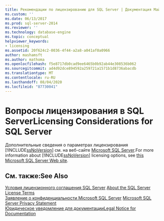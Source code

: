```yaml
---
title: Рекомендации по лицензированию для SQL Server | Документация Майкрософт
ms.custom: ''
ms.date: 06/13/2017
ms.prod: sql-server-2014
ms.reviewer: ''
ms.technology: database-engine
ms.topic: conceptual
helpviewer_keywords:
- licensing
ms.assetid: 20f624c2-0036-4f44-a2a8-a041af0a0966
author: mashamsft
ms.author: mathoma
ms.openlocfilehash: f5e8717db0cad9ee6465b0b92ab44e308536b062
ms.sourcegitcommit: ad4d92dce894592a259721a1571b1d8736abacdb
ms.translationtype: MT
ms.contentlocale: ru-RU
ms.lasthandoff: 08/04/2020
ms.locfileid: "87730041"
---
```

# <a name="licensing-considerations-for-sql-server"></a><span data-ttu-id="d8d5e-102">Вопросы лицензирования в SQL Server</span><span class="sxs-lookup"><span data-stu-id="d8d5e-102">Licensing Considerations for SQL Server</span></span>
  <span data-ttu-id="d8d5e-103">Дополнительные сведения о параметрах лицензирования [!INCLUDE[ssNoVersion](../../includes/ssnoversion-md.md)] см. на веб-сайте [Microsoft SQL Server](https://www.microsoft.com/sqlserver/sql-server-2014.aspx).</span><span class="sxs-lookup"><span data-stu-id="d8d5e-103">For more information about [!INCLUDE[ssNoVersion](../../includes/ssnoversion-md.md)] licensing options, see [this Microsoft SQL Server Web site](https://www.microsoft.com/sqlserver/sql-server-2014.aspx).</span></span>  
  
## <a name="see-also"></a><span data-ttu-id="d8d5e-104">См. также:</span><span class="sxs-lookup"><span data-stu-id="d8d5e-104">See Also</span></span>  
 <span data-ttu-id="d8d5e-105">[Условия лицензионного соглашения SQL Server](../../../2014/getting-started/about-the-sql-server-license-terms.md) </span><span class="sxs-lookup"><span data-stu-id="d8d5e-105">[About the SQL Server License Terms](../../../2014/getting-started/about-the-sql-server-license-terms.md) </span></span>  
 <span data-ttu-id="d8d5e-106">[Заявление о конфиденциальности Microsoft SQL Server](../../../2014/getting-started/microsoft-sql-server-privacy-statement.md) </span><span class="sxs-lookup"><span data-stu-id="d8d5e-106">[Microsoft SQL Server Privacy Statement](../../../2014/getting-started/microsoft-sql-server-privacy-statement.md) </span></span>  
 [<span data-ttu-id="d8d5e-107">Юридическое уведомление для документации</span><span class="sxs-lookup"><span data-stu-id="d8d5e-107">Legal Notice for Documentation</span></span>](../../../2014/getting-started/legal-notice-for-documentation.md)  
  
  
